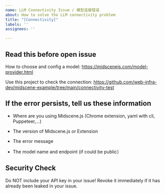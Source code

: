 ```yaml
---
name: LLM Connectivity Issue / 模型连接错误
about: How to solve the LLM connectivity problem
title: "[Connectivity]"
labels: ''
assignees: ''

---
```


## Read this before open issue

How to choose and config a model: https://midscenejs.com/model-provider.html

Use this project to check the connection: https://github.com/web-infra-dev/midscene-example/tree/main/connectivity-test

## If the error persists, tell us these information

- Where are you using Midscene.js (Chrome extension, yaml with cli, Puppeteer,…)

- The version of Midscene.js or Extension

- The error message

- The model name and endpoint (if could be public）

## Security Check

Do NOT include your API key in your issue! Revoke it immediately if it has already been leaked in your issue.

